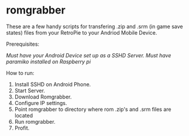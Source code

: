 # romgrabber

These are a few handy scripts for transfering .zip and .srm (in game save states) files from your RetroPie to your Andriod Mobile Device.

Prerequisites: 

*Must have your Android Device set up as a SSHD Server.* 
*Must have paramiko installed on Raspberry pi* 

How to run: 

1. Install SSHD on Android Phone.
2. Start Server. 
3. Download Romgrabber. 
4. Configure IP settings. 
5. Point romgrabber to directory where rom .zip's and .srm files are located
6. Run romgrabber. 
7. Profit.  
